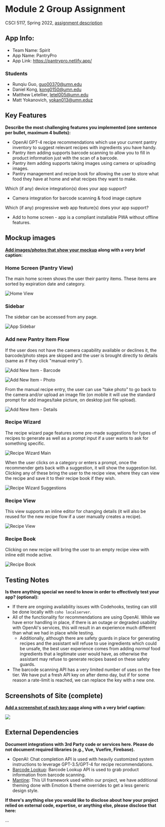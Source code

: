 # Module 2 Group Assignment

CSCI 5117, Spring 2022, [assignment description](https://canvas.umn.edu/courses/355584/pages/project-2)

## App Info:

* Team Name: Spirit
* App Name: PantryPro
* App Link: <https://pantrypro.netlify.app/>

### Students

* Runqiu Guo, guo00370@umn.edu
* Daniel Kong, kong0150@umn.edu
* Matthew Letellier, letel005@umn.edu
* Matt Yokanovich, yokan013@umn.eduz


## Key Features

**Describe the most challenging features you implemented
(one sentence per bullet, maximum 4 bullets):**

* OpenAI GPT-4 recipe recommendations which use your current pantry inventory to suggest relevant recipes with ingredients you have handy.
* Pantry item adding supports barcode scanning to allow you to fill in product information just with the scan of a barcode.
* Pantry item adding supports taking images using camera or uploading images.
* Pantry management and recipe  book for allowing the user to store what food they have at home and what recipes they want to make.

Which (if any) device integration(s) does your app support?

* Camera integration for barcode scanning & food image capture

Which (if any) progressive web app feature(s) does your app support?

* Add to home screen - app is a compliant installable PWA without offline features.



## Mockup images

**[Add images/photos that show your mockup](https://stackoverflow.com/questions/10189356/how-to-add-screenshot-to-readmes-in-github-repository) along with a very brief caption:**

### Home Screen (Pantry View)

The main home screen shows the user their pantry items. These items are sorted by expiration date and category.

![Home View](mockup-images/pantry-home.png)

### Sidebar

The sidebar can be accessed from any page.

![App Sidebar](mockup-images/app-sidebar.png)

### Add new Pantry Item Flow

If the user does not have the camera capability available or declines it, the barcode/photo steps are skipped and the user is brought directly to details (same as if they click "manual entry").

![Add New Item - Barcode](mockup-images/add-item-barcode.png)

![Add New Item - Photo](mockup-images/add-item-picture.png)

From the manual recipe entry, the user can use "take photo" to go back to the camera and/or upload an image file (on mobile it will use the standard prompt for add images/take picture, on desktop just file upload).

![Add New Item - Details](mockup-images/add-item-manual.png)

### Recipe Wizard

The recipe wizard page features some pre-made suggestions for types of recipes to generate as well as a prompt input if a user wants to ask for something specific.

![Recipe Wizard Main](mockup-images/recipe-wizard-home.png)

When the user clicks on a category or enters a prompt, once the recommender gets back with a suggestion, it will show the suggestion list. Clicking any of these bring the user to the recipe view, where they can view the recipe and save it to their recipe book if they wish.

![Recipe Wizard Suggestions](mockup-images/recipe-wizard-suggestions.png)

### Recipe View 

This view supports an inline editor for changing details (it will also be reused for the new recipe flow if a user manually creates a recipe).

![Recipe View](mockup-images/recipe-view.png)


### Recipe Book

Clicking on new recipe will bring the user to an empty recipe view with inline edit mode active.

![Recipe Book](mockup-images/)


## Testing Notes

**Is there anything special we need to know in order to effectively test your app? (optional):**

* If there are ongoing availability issues with Codehooks, testing can still be done locally with ``coho localserver``.
* All of the functionality for recommendations are using OpenAI. While we have error handling in place, if there is an outage or degraded usability with OpenAI's services, this will result in an experience much different than what we had in place while testing.
  * Additionally, although there are safety guards in place for generating recipes and the assistant will refuse to use ingredients which could be unsafe, the best user experience comes from adding *normal* food ingredients that a legitimate user would have, as otherwise the assistant may refuse to generate recipes based on these safety guards.
* The barcode scanning API has a very limited number of uses on the free tier. We have put a fresh API key on after demo day, but if for some reason a rate-limit is reached, we can replace the key with a new one.



## Screenshots of Site (complete)

**[Add a screenshot of each key page](https://stackoverflow.com/questions/10189356/how-to-add-screenshot-to-readmes-in-github-repository)
along with a very brief caption:**

![](https://media.giphy.com/media/o0vwzuFwCGAFO/giphy.gif)



## External Dependencies

**Document integrations with 3rd Party code or services here.
Please do not document required libraries (e.g., Vue, Vuefire, Firebase).**

* OpenAI: Chat completion API is used with heavily customized system instructions to leverage GPT-3.5/GPT-4 for recipe recommendations.
* [Barcode Lookup](https://www.barcodelookup.com/): Barcode Lookup API is used to grab product information from barcode scanning.
* [Mantine](https://mantine.dev/): This UI framework used within our project, we have additional theming done with Emotion & theme overrides to get a less generic design style. 

**If there's anything else you would like to disclose about how your project
relied on external code, expertise, or anything else, please disclose that
here:**

...
